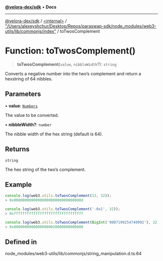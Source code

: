 [**@velora-dex/sdk**](../../../../README.md) • **Docs**

***

[@velora-dex/sdk](../../../../globals.md) / [\<internal\>](../../../README.md) / ["/Users/alexeyshchur/Desktop/Repos/paraswap-sdk/node\_modules/web3-utils/lib/commonjs/index"](../README.md) / toTwosComplement

# Function: toTwosComplement()

> **toTwosComplement**(`value`, `nibbleWidth`?): `string`

Converts a negative number into the two’s complement and return a hexstring of 64 nibbles.

## Parameters

• **value**: [`Numbers`](../../../type-aliases/Numbers.md)

The value to be converted.

• **nibbleWidth?**: `number`

The nibble width of the hex string (default is 64).

## Returns

`string`

The hex string of the two’s complement.

## Example

```ts
console.log(web3.utils.toTwosComplement(13, 32));
> 0x0000000000000000000000000000000d

console.log(web3.utils.toTwosComplement('-0x1', 32));
> 0xffffffffffffffffffffffffffffffff

console.log(web3.utils.toTwosComplement(BigInt('9007199254740992'), 32));
> 0x00000000000000000020000000000000
```

## Defined in

node\_modules/web3-utils/lib/commonjs/string\_manipulation.d.ts:64
